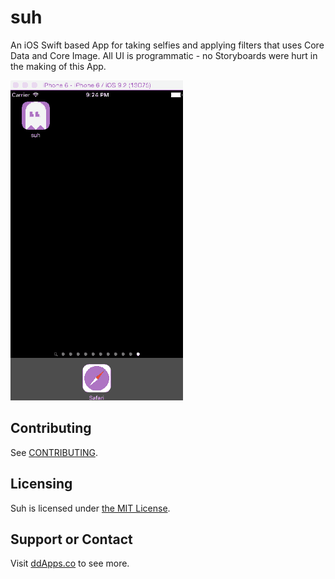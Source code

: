 # suh
An iOS Swift based App for taking selfies and applying filters that uses Core Data and Core Image. All UI is programmatic - no Storyboards were hurt in the making of this App.

![](art/screenshot/suh01.gif?raw=true)

## Contributing
See [CONTRIBUTING](CONTRIBUTING.md).

## Licensing
Suh is licensed under [the MIT License](LICENSE).

## Support or Contact
Visit [ddApps.co](http://ddapps.co) to see more.
